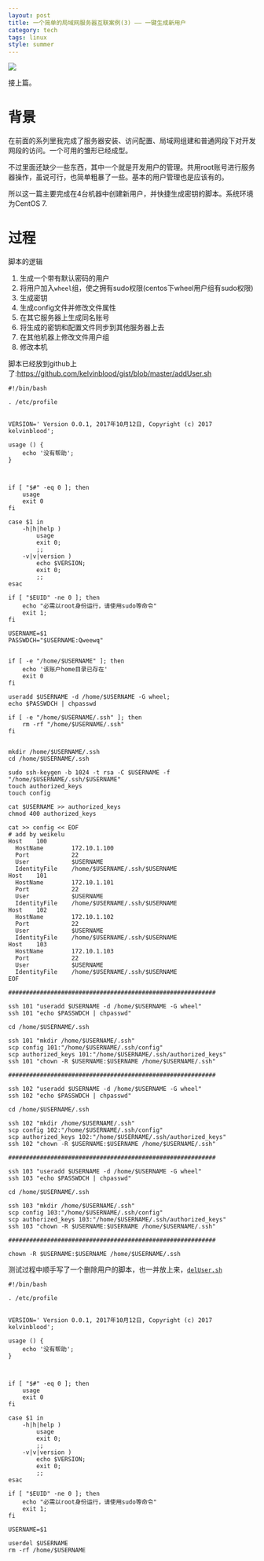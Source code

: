 ```yaml
---
layout: post
title: 一个简单的局域网服务器互联案例(3) —— 一键生成新用户
category: tech
tags: linux
style: summer
---
```

![](https://cdn.kelu.org/blog/tags/linux.jpg)

接上篇。

# 背景

在前面的系列里我完成了服务器安装、访问配置、局域网组建和普通网段下对开发网段的访问。一个可用的雏形已经成型。

不过里面还缺少一些东西，其中一个就是开发用户的管理。共用root账号进行服务器操作，虽说可行，也简单粗暴了一些。基本的用户管理也是应该有的。

所以这一篇主要完成在4台机器中创建新用户，并快捷生成密钥的脚本。系统环境为CentOS 7.

# 过程

脚本的逻辑

1. 生成一个带有默认密码的用户
1. 将用户加入`wheel`组，使之拥有sudo权限(centos下wheel用户组有sudo权限)
1. 生成密钥
1. 生成config文件并修改文件属性
1. 在其它服务器上生成同名账号
1. 将生成的密钥和配置文件同步到其他服务器上去
1. 在其他机器上修改文件用户组
1. 修改本机

脚本已经放到github上了:<https://github.com/kelvinblood/gist/blob/master/addUser.sh>
	
	#!/bin/bash
	
	. /etc/profile
	
	
	VERSION=' Version 0.0.1, 2017年10月12日, Copyright (c) 2017 kelvinblood';
	
	usage () {
	    echo '没有帮助';
	}
	
	
	
	if [ "$#" -eq 0 ]; then
	    usage
	    exit 0
	fi
	
	case $1 in
	    -h|h|help )
	        usage
	        exit 0;
	        ;;
	    -v|v|version )
	        echo $VERSION;
	        exit 0;
	        ;;
	esac
	
	if [ "$EUID" -ne 0 ]; then
	    echo "必需以root身份运行，请使用sudo等命令"
	    exit 1;
	fi
	
	USERNAME=$1
	PASSWDCH="$USERNAME:Qweewq"
	
	
	if [ -e "/home/$USERNAME" ]; then
	    echo '该账户home目录已存在'
	    exit 0
	fi
	
	useradd $USERNAME -d /home/$USERNAME -G wheel;
	echo $PASSWDCH | chpasswd
	
	if [ -e "/home/$USERNAME/.ssh" ]; then
	    rm -rf "/home/$USERNAME/.ssh"
	fi
	
	
	mkdir /home/$USERNAME/.ssh
	cd /home/$USERNAME/.ssh
	
	sudo ssh-keygen -b 1024 -t rsa -C $USERNAME -f "/home/$USERNAME/.ssh/$USERNAME"
	touch authorized_keys
	touch config
	
	cat $USERNAME >> authorized_keys
	chmod 400 authorized_keys
	
	cat >> config << EOF
	# add by weikelu
	Host    100
	  HostName        172.10.1.100
	  Port            22
	  User            $USERNAME
	  IdentityFile    /home/$USERNAME/.ssh/$USERNAME
	Host    101
	  HostName        172.10.1.101
	  Port            22
	  User            $USERNAME
	  IdentityFile    /home/$USERNAME/.ssh/$USERNAME
	Host    102
	  HostName        172.10.1.102
	  Port            22
	  User            $USERNAME
	  IdentityFile    /home/$USERNAME/.ssh/$USERNAME
	Host    103
	  HostName        172.10.1.103
	  Port            22
	  User            $USERNAME
	  IdentityFile    /home/$USERNAME/.ssh/$USERNAME
	EOF
	
	###########################################################
	
	ssh 101 "useradd $USERNAME -d /home/$USERNAME -G wheel"
	ssh 101 "echo $PASSWDCH | chpasswd"
	
	cd /home/$USERNAME/.ssh
	
	ssh 101 "mkdir /home/$USERNAME/.ssh"
	scp config 101:"/home/$USERNAME/.ssh/config"
	scp authorized_keys 101:"/home/$USERNAME/.ssh/authorized_keys"
	ssh 101 "chown -R $USERNAME:$USERNAME /home/$USERNAME/.ssh"
	
	###########################################################
	
	ssh 102 "useradd $USERNAME -d /home/$USERNAME -G wheel"
	ssh 102 "echo $PASSWDCH | chpasswd"
	
	cd /home/$USERNAME/.ssh
	
	ssh 102 "mkdir /home/$USERNAME/.ssh"
	scp config 102:"/home/$USERNAME/.ssh/config"
	scp authorized_keys 102:"/home/$USERNAME/.ssh/authorized_keys"
	ssh 102 "chown -R $USERNAME:$USERNAME /home/$USERNAME/.ssh"
	
	###########################################################
	
	ssh 103 "useradd $USERNAME -d /home/$USERNAME -G wheel"
	ssh 103 "echo $PASSWDCH | chpasswd"
	
	cd /home/$USERNAME/.ssh
	
	ssh 103 "mkdir /home/$USERNAME/.ssh"
	scp config 103:"/home/$USERNAME/.ssh/config"
	scp authorized_keys 103:"/home/$USERNAME/.ssh/authorized_keys"
	ssh 103 "chown -R $USERNAME:$USERNAME /home/$USERNAME/.ssh"
	
	###########################################################
	
	chown -R $USERNAME:$USERNAME /home/$USERNAME/.ssh


测试过程中顺手写了一个删除用户的脚本，也一并放上来，[`delUser.sh`](https://github.com/kelvinblood/gist/blob/master/delUser.sh)
	
	#!/bin/bash
	
	. /etc/profile
	
	
	VERSION=' Version 0.0.1, 2017年10月12日, Copyright (c) 2017 kelvinblood';
	
	usage () {
	    echo '没有帮助';
	}
	
	
	
	if [ "$#" -eq 0 ]; then
	    usage
	    exit 0
	fi
	
	case $1 in
	    -h|h|help )
	        usage
	        exit 0;
	        ;;
	    -v|v|version )
	        echo $VERSION;
	        exit 0;
	        ;;
	esac
	
	if [ "$EUID" -ne 0 ]; then
	    echo "必需以root身份运行，请使用sudo等命令"
	    exit 1;
	fi
	
	USERNAME=$1
	
	userdel $USERNAME
	rm -rf /home/$USERNAME

